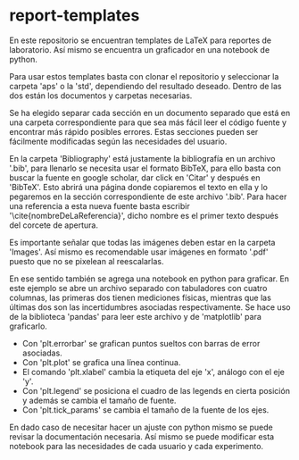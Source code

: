 # report-templates
En este repositorio se encuentran templates de LaTeX para reportes de laboratorio. Así mismo se encuentra un graficador en una notebook de python.

Para usar estos templates basta con clonar el repositorio y seleccionar la carpeta 'aps' o la 'std', dependiendo del resultado deseado. Dentro de las dos están los documentos y carpetas necesarias.

Se ha elegido separar cada sección en un documento separado que está en una carpeta correspondiente para que sea más fácil leer el código fuente y encontrar más rápido posibles errores. Estas secciones pueden ser fácilmente modificadas según las necesidades del usuario. 

En la carpeta 'Bibliography' está justamente la bibliografía en un archivo '.bib', para llenarlo se necesita usar el formato BibTeX, para ello basta con buscar la fuente en google scholar, dar click en 'Citar' y después en 'BibTeX'. Esto abrirá una página donde copiaremos el texto en ella y lo pegaremos en la sección correspondiente de este archivo '.bib'. Para hacer una referencia a esta nueva fuente basta escribir '\cite{nombreDeLaReferencia}', dicho nombre es el primer texto después del corcete de apertura.

Es importante señalar que todas las imágenes deben estar en la carpeta 'Images'. Así mismo es recomendable usar imágenes en formato '.pdf' puesto que no se pixelean al reescalarlas.

En ese sentido también se agrega una notebook en python para graficar. En este ejemplo se abre un archivo separado con tabuladores con cuatro columnas, las primeras dos tienen mediciones físicas, mientras que las últimas dos son las incertidumbres asociadas respectivamente. Se hace uso de la biblioteca 'pandas' para leer este archivo y de 'matplotlib' para graficarlo.

- Con 'plt.errorbar' se grafican puntos sueltos con barras de error asociadas. 
- Con 'plt.plot' se grafica una línea continua.
- El comando 'plt.xlabel' cambia la etiqueta del eje 'x', análogo con el eje 'y'.
- Con 'plt.legend' se posiciona el cuadro de las legends en cierta posición y además se cambia el tamaño de fuente.
- Con 'plt.tick_params' se cambia el tamaño de la fuente de los ejes.

En dado caso de necesitar hacer un ajuste con python mismo se puede revisar la documentación necesaria. Así mismo se puede modificar esta notebook para las necesidades de cada usuario y cada experimento.
